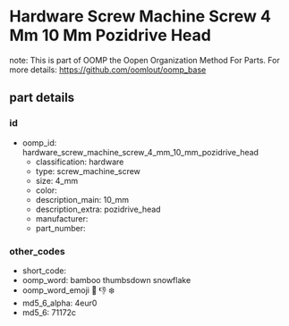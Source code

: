 # Hardware Screw Machine Screw 4 Mm 10 Mm Pozidrive Head  

note: This is part of OOMP the Oopen Organization Method For Parts. For more details: https://github.com/oomlout/oomp_base

##  part details





### id
* oomp_id: hardware_screw_machine_screw_4_mm_10_mm_pozidrive_head
  * classification: hardware
  * type: screw_machine_screw
  * size: 4_mm
  * color: 
  * description_main: 10_mm
  * description_extra: pozidrive_head
  * manufacturer: 
  * part_number: 

### other_codes
* short_code: 
* oomp_word: bamboo thumbsdown snowflake
* oomp_word_emoji :bamboo: :thumbsdown: :snowflake:
* md5_6_alpha: 4eur0
* md5_6: 71172c